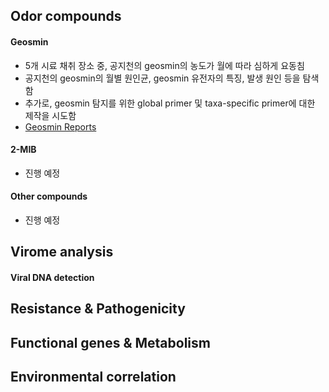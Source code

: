 
## Odor compounds

#### Geosmin

  - 5개 시료 채취 장소 중, 공지천의 geosmin의 농도가 월에 따라 심하게 요동침
  - 공지천의 geosmin의 월별 원인균, geosmin 유전자의 특징, 발생 원인 등을 탐색함
  - 추가로, geosmin 탐지를 위한 global primer 및 taxa-specific primer에 대한 제작을 시도함
  - [Geosmin Reports](https://github.com/cocoacocoa/freshwater/blob/main/Reports/Geosmin.md)

#### 2-MIB

  - 진행 예정

#### Other compounds

  - 진행 예정

## Virome analysis

#### Viral DNA detection
  

## Resistance & Pathogenicity


## Functional genes & Metabolism


## Environmental correlation


